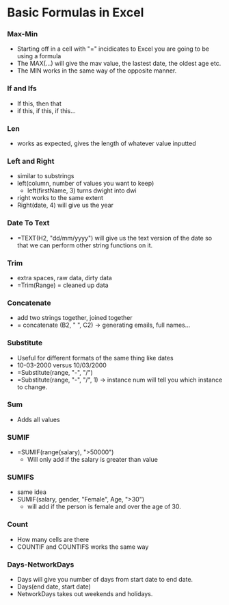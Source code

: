 # Basic Formulas in Excel

### Max-Min
- Starting off in a cell with "=" incidicates to Excel you are going to be using a formula
- The MAX(...) will give the mav value, the lastest date, the oldest age etc.
- The MIN works in the same way of the opposite manner. 

### If and Ifs
- If this, then that
- if this, if this, if this...

### Len
- works as expected, gives the length of whatever value inputted

### Left and Right
- similar to substrings
- left(column, number of values you want to keep)
  - left(firstName, 3) turns dwight into dwi
- right works to the same extent
- Right(date, 4) will give us the year

### Date To Text
- =TEXT(H2, "dd/mm/yyyy") will give us the text version of the date so that we can perform other string functions on it.

### Trim
- extra spaces, raw data, dirty data
- =Trim(Range) = cleaned up data

### Concatenate
- add two strings together, joined together
- = concatenate (B2, " ", C2) -> generating emails, full names...

### Substitute
- Useful for different formats of the same thing like dates
- 10-03-2000 versus 10/03/2000
- =Substitute(range, "-", "/")
- =Substitute(range, "-", "/", 1) -> instance num will tell you which instance to change.

### Sum
- Adds all values 

### SUMIF
- =SUMIF(range(salary), ">50000")
  - Will only add if the salary is greater than value

### SUMIFS 
- same idea
- SUMIF(salary, gender, "Female", Age, ">30")
  - will add if the person is female and over the age of 30.

### Count
- How many cells are there
- COUNTIF and COUNTIFS works the same way

### Days-NetworkDays
- Days will give you number of days from start date to end date.
- Days(end date, start date)
- NetworkDays takes out weekends and holidays.